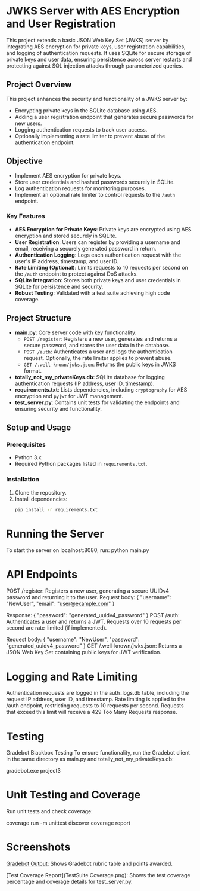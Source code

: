 # JWKS Server with AES Encryption and User Registration

This project extends a basic JSON Web Key Set (JWKS) server by integrating AES encryption for private keys, user registration capabilities, and logging of authentication requests. It uses SQLite for secure storage of private keys and user data, ensuring persistence across server restarts and protecting against SQL injection attacks through parameterized queries.

## Project Overview

This project enhances the security and functionality of a JWKS server by:
- Encrypting private keys in the SQLite database using AES.
- Adding a user registration endpoint that generates secure passwords for new users.
- Logging authentication requests to track user access.
- Optionally implementing a rate limiter to prevent abuse of the authentication endpoint.

## Objective
- Implement AES encryption for private keys.
- Store user credentials and hashed passwords securely in SQLite.
- Log authentication requests for monitoring purposes.
- Implement an optional rate limiter to control requests to the `/auth` endpoint.

### Key Features
- **AES Encryption for Private Keys**: Private keys are encrypted using AES encryption and stored securely in SQLite.
- **User Registration**: Users can register by providing a username and email, receiving a securely generated password in return.
- **Authentication Logging**: Logs each authentication request with the user's IP address, timestamp, and user ID.
- **Rate Limiting (Optional)**: Limits requests to 10 requests per second on the `/auth` endpoint to protect against DoS attacks.
- **SQLite Integration**: Stores both private keys and user credentials in SQLite for persistence and security.
- **Robust Testing**: Validated with a test suite achieving high code coverage.

## Project Structure

- **main.py**: Core server code with key functionality:
  - `POST /register`: Registers a new user, generates and returns a secure password, and stores the user data in the database.
  - `POST /auth`: Authenticates a user and logs the authentication request. Optionally, the rate limiter applies to prevent abuse.
  - `GET /.well-known/jwks.json`: Returns the public keys in JWKS format.
- **totally_not_my_privateKeys.db**: SQLite database for logging authentication requests (IP address, user ID, timestamp).
- **requirements.txt**: Lists dependencies, including `cryptography` for AES encryption and `pyjwt` for JWT management.
- **test_server.py**: Contains unit tests for validating the endpoints and ensuring security and functionality.


## Setup and Usage

### Prerequisites
- Python 3.x
- Required Python packages listed in `requirements.txt`.

### Installation

1. Clone the repository.
2. Install dependencies:
   ```bash
   pip install -r requirements.txt

# Running the Server
To start the server on localhost:8080, run:
python main.py


# API Endpoints
POST /register: Registers a new user, generating a secure UUIDv4 password and returning it to the user.
Request body:
{
    "username": "NewUser",
    "email": "user@example.com"
}

Response:
{
    "password": "generated_uuidv4_password"
}
POST /auth: Authenticates a user and returns a JWT. Requests over 10 requests per second are rate-limited (if implemented).

Request body:
{
    "username": "NewUser",
    "password": "generated_uuidv4_password"
}
GET /.well-known/jwks.json: Returns a JSON Web Key Set containing public keys for JWT verification.

# Logging and Rate Limiting
Authentication requests are logged in the auth_logs.db table, including the request IP address, user ID, and timestamp.
Rate limiting is applied to the /auth endpoint, restricting requests to 10 requests per second. Requests that exceed this limit will receive a 429 Too Many Requests response.


# Testing
Gradebot Blackbox Testing
To ensure functionality, run the Gradebot client in the same directory as main.py and totally_not_my_privateKeys.db:

gradebot.exe project3


# Unit Testing and Coverage
Run unit tests and check coverage:

coverage run -m unittest discover
coverage report


# Screenshots
[Gradebot Output](Gradebot.png): Shows Gradebot rubric table and points awarded.

[Test Coverage Report](TestSuite Coverage.png): Shows the test coverage percentage and coverage details for test_server.py.
